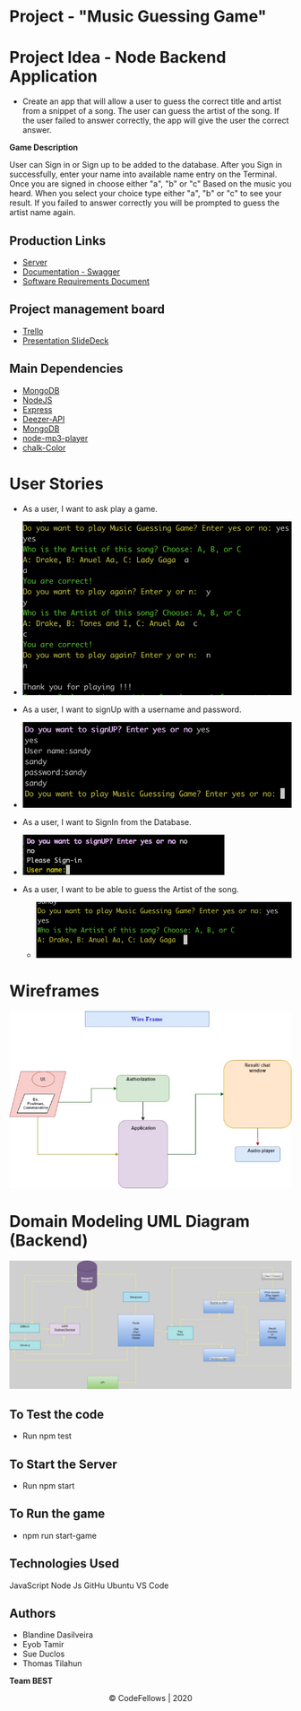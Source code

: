 # Project - "Music Guessing Game"

# Project Idea - Node Backend Application

  * Create an app that will allow a user to guess the correct title and artist from a snippet of a song. The user can guess the artist of the song. If the user failed to answer correctly, the app will give the user the correct answer.

**Game Description**

User can Sign in or Sign up to be added to the database.
After you Sign in successfully, enter your name into available name entry on the Terminal.
Once you are signed in choose either "a", "b" or "c" Based on the music you heard.
When you select your choice type either "a", "b" or "c" to see your result.
If you failed to answer correctly you will be prompted to guess the artist name again.

 
## Production Links

* [Server](https://music-guessing-game.herokuapp.com/) 
* [Documentation - Swagger](https://music-guessing-game.herokuapp.com/api-docs)
* [Software Requirements Document](https://github.com/team-best/401midterm/blob/master/requirements.md)

## Project management board

* [Trello](https://trello.com/b/mwLqGIdt/401-midterm)
* [Presentation SlideDeck](https://docs.google.com/presentation/d/1295GDweDSydg2gFVxBxZq_vKiDpz5hUoLod2WZGbfgw/edit?usp=sharing)

## Main Dependencies 

- [MongoDB](https://www.mongodb.com/)
- [NodeJS](https://nodejs.org/en/)
- [Express](https://expressjs.com/) 
- [Deezer-API](https://developers.deezer.com/login?redirect=/api)
- [MongoDB](https://www.mongodb.com/)
- [node-mp3-player](https://www.npmjs.com/package/node-mp3-player)
- [chalk-Color](https://www.npmjs.com/package/chalk)

# User Stories

  * As a user, I want to ask play a game.

  - ![Music Guessing Game](./asset/images/over-all-Activities.png)

  * As a user, I want to signUp with a username and password.

  - ![Sign-In](./asset/images/user-signUn.png)

 * As a user, I want to SignIn from the Database.

  - ![Play from](./asset/images/SignIn.png)

* As a user, I want to be able to guess the Artist of the song.
 
  - ![User Answer](./asset/images/who-The-Artist-of-Song.png)


# Wireframes

![Wireframes](./asset/images/wire-frame.jpg)

# Domain Modeling UML Diagram (Backend)

![Domain Modeling](./asset/images/domain-modeling.jpg)

## To Test the code

- Run npm test 

## To Start the Server

- Run npm start

## To Run the game 

- npm run start-game

## Technologies Used

JavaScript
Node Js
GitHu
Ubuntu
VS Code


## Authors
* Blandine Dasilveira
* Eyob Tamir
* Sue Duclos 
* Thomas Tilahun

 **Team BEST**

 <center>© CodeFellows | 2020</center>
